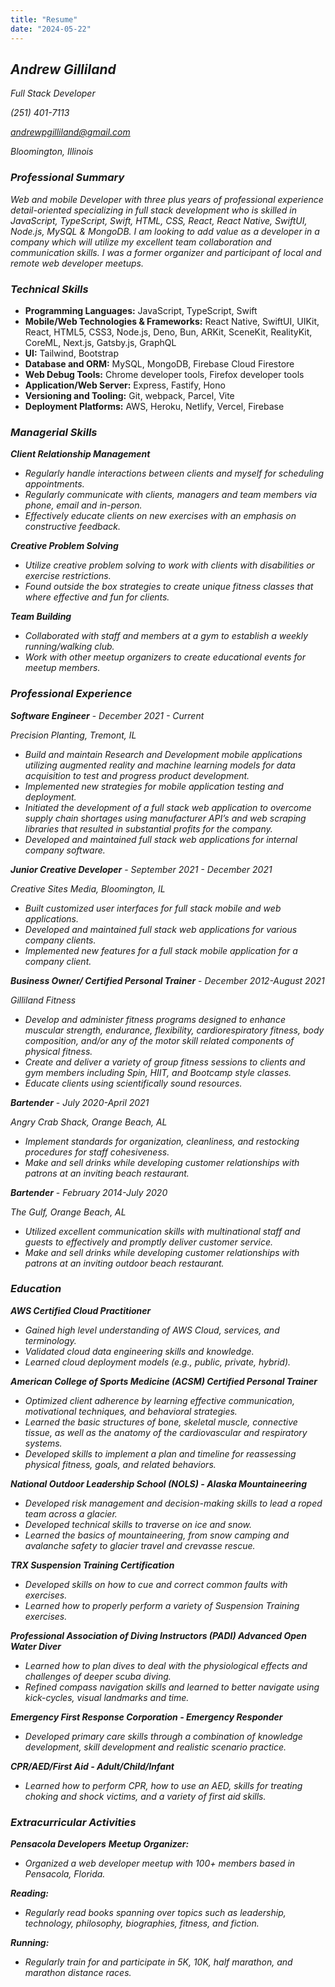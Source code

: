 ```yaml
---
title: "Resume"
date: "2024-05-22"
---
```


## _Andrew Gilliland_

_Full Stack Developer_

_(251) 401-7113_

*andrewpgilliland@gmail.com*

_Bloomington, Illinois_

### _Professional Summary_

_Web and mobile Developer with three plus years of professional experience detail-oriented specializing in full stack development who is skilled in JavaScript, TypeScript, Swift, HTML, CSS, React, React Native, SwiftUI, Node.js, MySQL & MongoDB. I am looking to add value as a developer in a company which will utilize my excellent team collaboration and communication skills. I was a former organizer and participant of local and remote web developer meetups._

### _Technical Skills_

- **Programming Languages:** JavaScript, TypeScript, Swift
- **Mobile/Web Technologies & Frameworks:** React Native, SwiftUI, UIKit, React, HTML5, CSS3, Node.js, Deno, Bun, ARKit, SceneKit, RealityKit, CoreML, Next.js, Gatsby.js, GraphQL
- **UI:** Tailwind, Bootstrap
- **Database and ORM:** MySQL, MongoDB, Firebase Cloud Firestore
- **Web Debug Tools:** Chrome developer tools, Firefox developer tools
- **Application/Web Server:** Express, Fastify, Hono
- **Versioning and Tooling:** Git, webpack, Parcel, Vite
- **Deployment Platforms:** AWS, Heroku, Netlify, Vercel, Firebase

### _Managerial Skills_

**_Client Relationship Management_**

- _Regularly handle interactions between clients and myself for scheduling appointments._
- _Regularly communicate with clients, managers and team members via phone, email and in-person._
- _Effectively educate clients on new exercises with an emphasis on constructive feedback._

**_Creative Problem Solving_**

- _Utilize creative problem solving to work with clients with disabilities or exercise restrictions._
- _Found outside the box strategies to create unique fitness classes that where effective and fun for clients._

**_Team Building_**

- _Collaborated with staff and members at a gym to establish a weekly running/walking club._
- _Work with other meetup organizers to create educational events for meetup members._

### _Professional Experience_

**_Software Engineer_** - _December 2021 - Current_

_Precision Planting, Tremont, IL_

- _Build and maintain Research and Development mobile applications utilizing augmented reality and machine learning models for data acquisition to test and progress product development._
- _Implemented new strategies_ _for mobile application testing and deployment._
- _Initiated the development of a full stack web application to overcome supply chain shortages using manufacturer API’s and web scraping libraries that resulted in substantial profits for the company._
- _Developed and maintained_ _full stack web applications for internal company software._

**_Junior Creative Developer_** - _September 2021 - December 2021_

_Creative Sites Media, Bloomington, IL_

- _Built customized user interfaces for full stack mobile and web applications._
- _Developed and maintained full stack web applications for various company clients._
- _Implemented new features for a full stack mobile application for a company client._

**_Business Owner/ Certified Personal Trainer_** - _December 2012-August 2021_

_Gilliland Fitness_

- _Develop and administer fitness programs designed to enhance muscular strength, endurance, flexibility, cardiorespiratory fitness, body composition, and/or any of the motor skill related components of physical fitness._
- _Create and deliver a variety of group fitness sessions to clients and gym members including Spin, HIIT, and Bootcamp style classes._
- _Educate clients using scientifically sound resources._

**_Bartender_** - _July 2020-April 2021_

_Angry Crab Shack, Orange Beach, AL_

- _Implement standards for organization, cleanliness, and restocking procedures for staff cohesiveness._
- _Make and sell drinks while developing customer relationships with patrons at an inviting beach restaurant._

**_Bartender_** - _February 2014-July 2020_

_The Gulf, Orange Beach, AL_

- _Utilized excellent communication skills with multinational staff and guests to effectively and promptly deliver customer service._
- _Make and sell drinks while developing customer relationships with patrons at an inviting outdoor beach restaurant._

### _Education_

**_AWS Certified Cloud Practitioner_**

- _Gained high level understanding of AWS Cloud, services, and terminology._
- _Validated cloud data engineering skills and knowledge._
- _Learned cloud deployment models (e.g., public, private, hybrid)._

**_American College of Sports Medicine (ACSM) Certified Personal Trainer_**

- _Optimized client adherence by learning effective communication, motivational
  techniques, and behavioral strategies._
- _Learned the basic structures of bone, skeletal muscle, connective tissue, as well as the anatomy of_ _the cardiovascular and respiratory systems._
- _Developed skills to implement a plan and timeline for reassessing physical fitness, goals, and
  related behaviors._

**_National Outdoor Leadership School (NOLS) - Alaska Mountaineering_**

- _Developed risk management and decision-making skills to lead a roped team across a glacier._
- _Developed technical skills to traverse on ice and snow._
- _Learned the basics of mountaineering, from snow camping and avalanche safety to glacier travel and crevasse rescue._

**_TRX Suspension Training Certification_**

- _Developed skills on how to cue and correct common faults with exercises._
- _Learned how to properly perform a variety of Suspension Training exercises._

**_Professional Association of Diving Instructors (PADI) Advanced Open Water Diver_**

- _Learned how to plan dives to deal with the physiological effects and challenges of deeper scuba diving._
- _Refined compass navigation skills and learned to better navigate using kick-cycles, visual landmarks and time._

**_Emergency First Response Corporation - Emergency Responder_**

- _Developed primary care skills through a combination of knowledge development, skill development and realistic scenario practice._

**_CPR/AED/First Aid - Adult/Child/Infant_**

- _Learned how to perform CPR, how to use an AED, skills for treating choking and shock victims, and a variety of first aid skills._

### _Extracurricular Activities_

**_Pensacola Developers_** **_Meetup Organizer:_**

- _Organized a web developer meetup with 100+ members based in Pensacola, Florida._

**_Reading:_**

- _Regularly read books spanning over topics such as leadership, technology, philosophy, biographies, fitness, and fiction._

**_Running:_**

- _Regularly train for and participate in 5K, 10K, half marathon, and marathon distance races._
